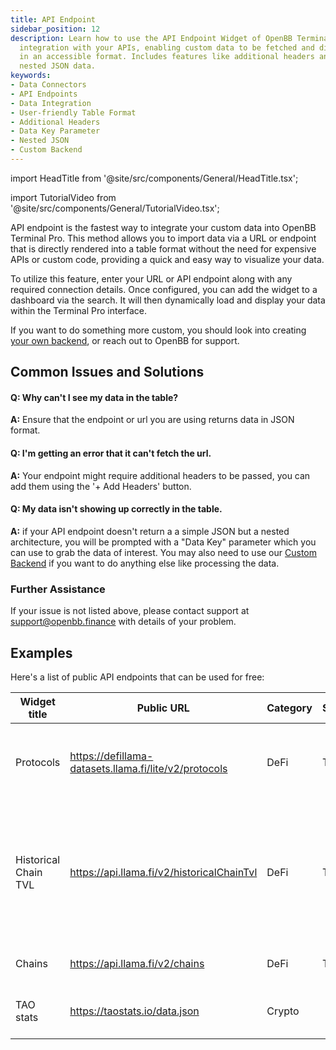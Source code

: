 ```yaml
---
title: API Endpoint
sidebar_position: 12
description: Learn how to use the API Endpoint Widget of OpenBB Terminal for seamless
  integration with your APIs, enabling custom data to be fetched and displayed
  in an accessible format. Includes features like additional headers and addressing
  nested JSON data.
keywords:
- Data Connectors
- API Endpoints
- Data Integration
- User-friendly Table Format
- Additional Headers
- Data Key Parameter
- Nested JSON
- Custom Backend
---
```


import HeadTitle from '@site/src/components/General/HeadTitle.tsx';

<HeadTitle title="Single Endpoint API | OpenBB Terminal Pro Docs" />

import TutorialVideo from '@site/src/components/General/TutorialVideo.tsx';

<TutorialVideo
  youtubeLink="https://www.youtube.com/embed/gX63rYzqpL0?si=74No_7LgG2gYwnDg"
  videoLegend="Short introduction to adding a single widget"
/>

API endpoint is the fastest way to integrate your custom data into OpenBB Terminal Pro. This method allows you to import data via a URL or endpoint that is directly rendered into a table format without the need for expensive APIs or custom code, providing a quick and easy way to visualize your data.

To utilize this feature, enter your URL or API endpoint along with any required connection details. Once configured, you can add the widget to a dashboard via the search. It will then dynamically load and display your data within the Terminal Pro interface.

If you want to do something more custom, you should look into creating [your own backend](/pro/data-connectors/integrate-your-own-backend), or reach out to OpenBB for support.

## Common Issues and Solutions

#### Q: Why can't I see my data in the table?
**A:** Ensure that the endpoint or url you are using returns data in JSON format.

#### Q: I'm getting an error that it can't fetch the url.
**A:** Your endpoint might require additional headers to be passed, you can add them using the '+ Add Headers' button.

#### Q: My data isn't showing up correctly in the table.
**A:** if your API endpoint doesn't return a a simple JSON but a nested architecture, you will be prompted with a "Data Key" parameter which you can use to grab the data of interest.
  You may also need to use our [Custom Backend](/pro/integrate-your-own-backend) if you want to do anything else like processing the data.

### Further Assistance

If your issue is not listed above, please contact support at [support@openbb.finance](mailto:support@openbb.finance) with details of your problem.

## Examples

Here's a list of public API endpoints that can be used for free:

| Widget title | Public URL | Category | Subcategory | Source | Description |
| -------- | ------- | -------- | ------- | -------- | ------- |
| Protocols | https://defillama-datasets.llama.fi/lite/v2/protocols | DeFi | TVL | DefiLLama | List of all protocols on DefiLlama along with their TVL |
| Historical Chain TVL | https://api.llama.fi/v2/historicalChainTvl | DeFi | TVL | DefiLLama | Get historical TVL (excludes liquid staking and double counted tvl) on DeFi on all chains |
| Chains | https://api.llama.fi/v2/chains | DeFi | TVL | DefiLLama | Get current TVL of all chains |
| TAO stats | https://taostats.io/data.json | Crypto | | Tao | Latest $TAO token and subnet information |
